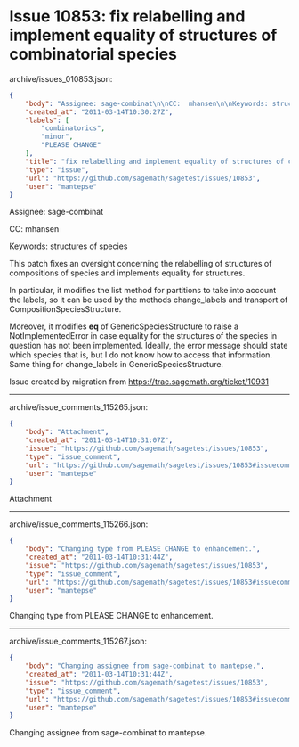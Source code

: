 # Issue 10853: fix relabelling and implement equality of structures of combinatorial species

archive/issues_010853.json:
```json
{
    "body": "Assignee: sage-combinat\n\nCC:  mhansen\n\nKeywords: structures of species\n\nThis patch fixes an oversight concerning the relabelling of structures of compositions of species and implements equality for structures.\n\nIn particular, it modifies the list method for partitions to take into account the labels, so it can be used by the methods change_labels and transport of CompositionSpeciesStructure.\n\nMoreover, it modifies __eq__ of GenericSpeciesStructure to raise a NotImplementedError in case equality for the structures of the species in question has not been implemented.  Ideally, the error message should state which species that is, but I do not know how to access that information.  Same thing for change_labels in GenericSpeciesStructure.\n\nIssue created by migration from https://trac.sagemath.org/ticket/10931\n\n",
    "created_at": "2011-03-14T10:30:27Z",
    "labels": [
        "combinatorics",
        "minor",
        "PLEASE CHANGE"
    ],
    "title": "fix relabelling and implement equality of structures of combinatorial species",
    "type": "issue",
    "url": "https://github.com/sagemath/sagetest/issues/10853",
    "user": "mantepse"
}
```
Assignee: sage-combinat

CC:  mhansen

Keywords: structures of species

This patch fixes an oversight concerning the relabelling of structures of compositions of species and implements equality for structures.

In particular, it modifies the list method for partitions to take into account the labels, so it can be used by the methods change_labels and transport of CompositionSpeciesStructure.

Moreover, it modifies __eq__ of GenericSpeciesStructure to raise a NotImplementedError in case equality for the structures of the species in question has not been implemented.  Ideally, the error message should state which species that is, but I do not know how to access that information.  Same thing for change_labels in GenericSpeciesStructure.

Issue created by migration from https://trac.sagemath.org/ticket/10931





---

archive/issue_comments_115265.json:
```json
{
    "body": "Attachment",
    "created_at": "2011-03-14T10:31:07Z",
    "issue": "https://github.com/sagemath/sagetest/issues/10853",
    "type": "issue_comment",
    "url": "https://github.com/sagemath/sagetest/issues/10853#issuecomment-115265",
    "user": "mantepse"
}
```

Attachment



---

archive/issue_comments_115266.json:
```json
{
    "body": "Changing type from PLEASE CHANGE to enhancement.",
    "created_at": "2011-03-14T10:31:44Z",
    "issue": "https://github.com/sagemath/sagetest/issues/10853",
    "type": "issue_comment",
    "url": "https://github.com/sagemath/sagetest/issues/10853#issuecomment-115266",
    "user": "mantepse"
}
```

Changing type from PLEASE CHANGE to enhancement.



---

archive/issue_comments_115267.json:
```json
{
    "body": "Changing assignee from sage-combinat to mantepse.",
    "created_at": "2011-03-14T10:31:44Z",
    "issue": "https://github.com/sagemath/sagetest/issues/10853",
    "type": "issue_comment",
    "url": "https://github.com/sagemath/sagetest/issues/10853#issuecomment-115267",
    "user": "mantepse"
}
```

Changing assignee from sage-combinat to mantepse.
